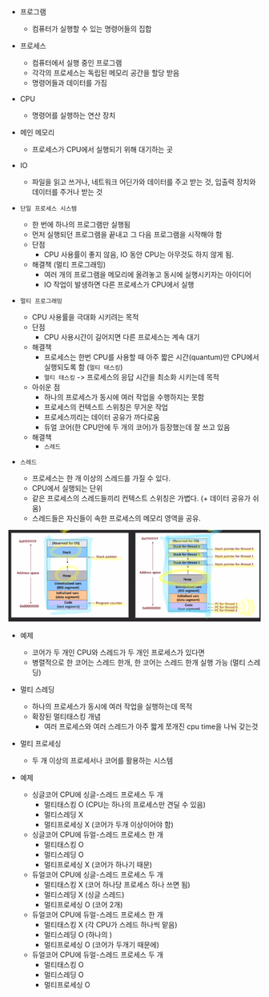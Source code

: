 - 프로그램
  - 컴퓨터가 실행할 수 있는 명령어들의 집합
- 프로세스
  - 컴퓨터에서 실행 중인 프로그램
  - 각각의 프로세스는 독립된 메모리 공간을 할당 받음
  - 명령어들과 데이터를 가짐
- CPU
  - 명령어를 실행하는 연산 장치
- 메인 메모리
  - 프로세스가 CPU에서 실행되기 위해 대기하는 곳
- IO
  - 파일을 읽고 쓰거나, 네트워크 어딘가와 데이터를 주고 받는 것, 입출력 장치와 데이터를 주거나 받는 것


- `단일 프로세스 시스템`
  - 한 번에 하나의 프로그램만 실행됨
  - 먼저 실행되던 프로그램을 끝내고 그 다음 프로그램을 시작해야 함
  - 단점
    - CPU 사용률이 좋지 않음, IO 동안 CPU는 아무것도 하지 않게 됨.
  - 해결책 (멀티 프로그래밍)
    - 여러 개의 프로그램을 메모리에 올려놓고 동시에 실행시키자는 아이디어
    - IO 작업이 발생하면 다른 프로세스가 CPU에서 실행
- `멀티 프로그래밍`
  - CPU 사용률을 극대화 시키려는 목적
  - 단점
    - CPU 사용시간이 길어지면 다른 프로세스는 계속 대기
  - 해결책
    - 프로세스는 한번 CPU를 사용할 때 아주 짧은 시간(quantum)만 CPU에서 실행되도록 함 (`멀티 태스킹`)
    - `멀티 태스킹` -> 프로세스의 응답 시간을 최소화 시키는데 목적
  - 아쉬운 점
    - 하나의 프로세스가 동시에 여러 작업을 수행하지는 못함
    - 프로세스의 컨텍스트 스위칭은 무거운 작업
    - 프로세스끼리는 데이터 공유가 까다로움
    - 듀얼 코어(한 CPU안에 두 개의 코어)가 등장했는데 잘 쓰고 있음
  - 해결책
    - `스레드`

- `스레드`
  - 프로세스는 한 개 이상의 스레드를 가질 수 있다.
  - CPU에서 실행되는 단위
  - 같은 프로세스의 스레드들끼리 컨텍스트 스위칭은 가볍다. (+ 데이터 공유가 쉬움)
  - 스레드들은 자신들이 속한 프로세스의 메모리 영역을 공유.

![img.png](img.png)

- 예제
  - 코어가 두 개인 CPU와 스레드가 두 개인 프로세스가 있다면
  - 병렬적으로 한 코어는 스레드 한개, 한 코어는 스레드 한개 실행 가능 (멀티 스레딩)

- 멀티 스레딩
  - 하나의 프로세스가 동시에 여러 작업을 실행하는데 목적
  - 확장된 멀티태스킹 개념
    - 여러 프로세스와 여러 스레드가 아주 짧게 쪼개진 cpu time을 나눠 갖는것

- 멀티 프로세싱
  - 두 개 이상의 프로세서나 코어를 활용하는 시스템

- 예제
  - 싱글코어 CPU에 싱글-스레드 프로세스 두 개
    - 멀티태스킹 O (CPU는 하나의 프로세스만 견딜 수 있음)
    - 멀티스레딩 X
    - 멀티프로세싱 X (코어가 두개 이상이어야 함)
  - 싱글코어 CPU에 듀얼-스레드 프로세스 한 개
    - 멀티태스킹 O
    - 멀티스레딩 O
    - 멀티프로세싱 X (코어가 하나기 때문)
  - 듀얼코어 CPU에 싱글-스레드 프로세스 두 개
    - 멀티태스킹 X (코어 하나당 프로세스 하나 쓰면 됨)
    - 멀티스레딩 X (싱글 스레드)
    - 멀티프로세싱 O (코어 2개)
  - 듀얼코어 CPU에 듀얼-스레드 프로세스 한 개
    - 멀티태스킹 X (각 CPU가 스레드 하나씩 맡음)
    - 멀티스레딩 O (하나의 )
    - 멀티프로세싱 O (코어가 두개기 때문에)
  - 듀얼코어 CPU에 듀얼-스레드 프로세스 두 개
    - 멀티태스킹 O
    - 멀티스레딩 O
    - 멀티프로세싱 O